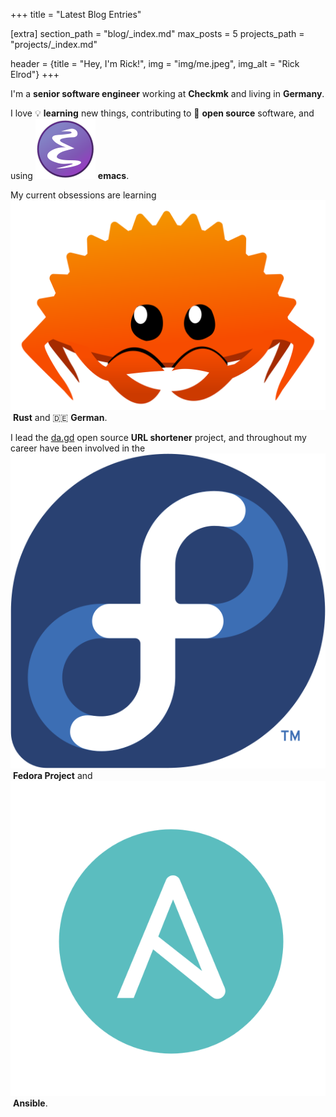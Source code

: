 +++
title = "Latest Blog Entries"

[extra]
section_path = "blog/_index.md"
max_posts = 5
projects_path = "projects/_index.md"

header = {title = "Hey, I'm Rick!", img = "img/me.jpeg", img_alt = "Rick Elrod"}
+++

I'm a **senior software engineer** working at **Checkmk** and living in **Germany**.

I love 💡 **learning**
new things, contributing to 👐&nbsp;**open source** software, and using
<img src="/img/emacs.svg" alt="Emacs logo" class="inline-icon">&nbsp;**emacs**.

My current obsessions are learning
<img src="/img/rust.svg" alt="Rust logo" class="inline-icon">&nbsp;**Rust** and
🇩🇪&nbsp;**German**.

I lead the [da.gd](https://da.gd/) open source **URL shortener** project, and
throughout my career have been involved in the
<img src="/img/fedora.svg" alt="Fedora logo" class="inline-icon">&nbsp;**Fedora Project** and
<img src="/img/ansible.svg" alt="Ansible logo" class="inline-icon inline-icon-ansible">&nbsp;**Ansible**.
